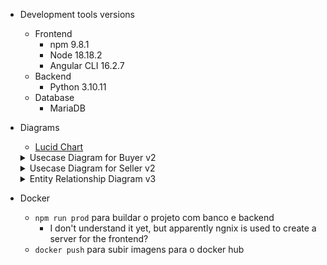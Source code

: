 - Development tools versions
    - Frontend
        - npm 9.8.1
        - Node 18.18.2
        - Angular CLI 16.2.7
    - Backend
        - Python 3.10.11
    - Database
        - MariaDB 

- Diagrams
    - [Lucid Chart](https://lucid.app/lucidchart/f67a5eec-203f-4507-9084-23cb426f1bd7/edit?viewport_loc=-5038%2C-1120%2C3328%2C1939%2C19zaafkJCjLk&invitationId=inv_eaf16723-3c44-41c7-99b5-4c6c6eba3c9c)
    <details>
    <summary>Usecase Diagram for Buyer v2</summary>

    ![UseCase for Buyer](idea/diagrams/UseCase/v2_UseCase_Buyer.png)
    </details>
    <details>
    <summary>Usecase Diagram for Seller v2</summary>

    ![UseCase for Seller](idea/diagrams/UseCase/v2_UseCase_Seller.png)
    </details>
    <details>
    <summary>Entity Relationship Diagram v3</summary>

    ![ER](idea/diagrams/ER/v3_ER.png)
    </details>
- Docker
    - `npm run prod` para buildar o projeto com banco e backend
        - I don't understand it yet, but apparently ngnix is used to create a server for the frontend? 
    - `docker push` para subir imagens para o docker hub